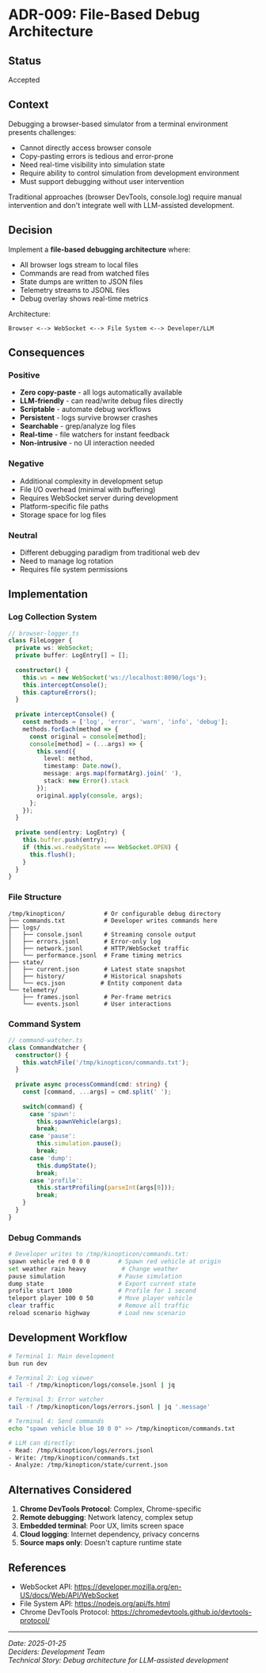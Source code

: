 # ADR-009: File-Based Debug Architecture

## Status
Accepted

## Context
Debugging a browser-based simulator from a terminal environment presents challenges:
- Cannot directly access browser console
- Copy-pasting errors is tedious and error-prone
- Need real-time visibility into simulation state
- Require ability to control simulation from development environment
- Must support debugging without user intervention

Traditional approaches (browser DevTools, console.log) require manual intervention and don't integrate well with LLM-assisted development.

## Decision
Implement a **file-based debugging architecture** where:
- All browser logs stream to local files
- Commands are read from watched files
- State dumps are written to JSON files
- Telemetry streams to JSONL files
- Debug overlay shows real-time metrics

Architecture:
```
Browser <--> WebSocket <--> File System <--> Developer/LLM
```

## Consequences

### Positive
- **Zero copy-paste** - all logs automatically available
- **LLM-friendly** - can read/write debug files directly
- **Scriptable** - automate debug workflows
- **Persistent** - logs survive browser crashes
- **Searchable** - grep/analyze log files
- **Real-time** - file watchers for instant feedback
- **Non-intrusive** - no UI interaction needed

### Negative
- Additional complexity in development setup
- File I/O overhead (minimal with buffering)
- Requires WebSocket server during development
- Platform-specific file paths
- Storage space for log files

### Neutral
- Different debugging paradigm from traditional web dev
- Need to manage log rotation
- Requires file system permissions

## Implementation

### Log Collection System
```typescript
// browser-logger.ts
class FileLogger {
  private ws: WebSocket;
  private buffer: LogEntry[] = [];
  
  constructor() {
    this.ws = new WebSocket('ws://localhost:8090/logs');
    this.interceptConsole();
    this.captureErrors();
  }
  
  private interceptConsole() {
    const methods = ['log', 'error', 'warn', 'info', 'debug'];
    methods.forEach(method => {
      const original = console[method];
      console[method] = (...args) => {
        this.send({
          level: method,
          timestamp: Date.now(),
          message: args.map(formatArg).join(' '),
          stack: new Error().stack
        });
        original.apply(console, args);
      };
    });
  }
  
  private send(entry: LogEntry) {
    this.buffer.push(entry);
    if (this.ws.readyState === WebSocket.OPEN) {
      this.flush();
    }
  }
}
```

### File Structure
```
/tmp/kinopticon/           # Or configurable debug directory
├── commands.txt           # Developer writes commands here
├── logs/
│   ├── console.jsonl      # Streaming console output
│   ├── errors.jsonl       # Error-only log
│   ├── network.jsonl      # HTTP/WebSocket traffic
│   └── performance.jsonl  # Frame timing metrics
├── state/
│   ├── current.json       # Latest state snapshot
│   ├── history/           # Historical snapshots
│   └── ecs.json          # Entity component data
└── telemetry/
    ├── frames.jsonl       # Per-frame metrics
    └── events.jsonl       # User interactions
```

### Command System
```typescript
// command-watcher.ts
class CommandWatcher {
  constructor() {
    this.watchFile('/tmp/kinopticon/commands.txt');
  }
  
  private async processCommand(cmd: string) {
    const [command, ...args] = cmd.split(' ');
    
    switch(command) {
      case 'spawn':
        this.spawnVehicle(args);
        break;
      case 'pause':
        this.simulation.pause();
        break;
      case 'dump':
        this.dumpState();
        break;
      case 'profile':
        this.startProfiling(parseInt(args[0]));
        break;
    }
  }
}
```

### Debug Commands
```bash
# Developer writes to /tmp/kinopticon/commands.txt:
spawn vehicle red 0 0 0        # Spawn red vehicle at origin
set weather rain heavy          # Change weather
pause simulation               # Pause simulation
dump state                     # Export current state
profile start 1000             # Profile for 1 second
teleport player 100 0 50       # Move player vehicle
clear traffic                  # Remove all traffic
reload scenario highway        # Load new scenario
```

## Development Workflow
```bash
# Terminal 1: Main development
bun run dev

# Terminal 2: Log viewer
tail -f /tmp/kinopticon/logs/console.jsonl | jq

# Terminal 3: Error watcher
tail -f /tmp/kinopticon/logs/errors.jsonl | jq '.message'

# Terminal 4: Send commands
echo "spawn vehicle blue 10 0 0" >> /tmp/kinopticon/commands.txt

# LLM can directly:
- Read: /tmp/kinopticon/logs/errors.jsonl
- Write: /tmp/kinopticon/commands.txt
- Analyze: /tmp/kinopticon/state/current.json
```

## Alternatives Considered
1. **Chrome DevTools Protocol**: Complex, Chrome-specific
2. **Remote debugging**: Network latency, complex setup
3. **Embedded terminal**: Poor UX, limits screen space
4. **Cloud logging**: Internet dependency, privacy concerns
5. **Source maps only**: Doesn't capture runtime state

## References
- WebSocket API: https://developer.mozilla.org/en-US/docs/Web/API/WebSocket
- File System API: https://nodejs.org/api/fs.html
- Chrome DevTools Protocol: https://chromedevtools.github.io/devtools-protocol/

---
*Date: 2025-01-25*  
*Deciders: Development Team*  
*Technical Story: Debug architecture for LLM-assisted development*